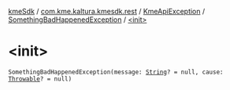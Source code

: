 [kmeSdk](../../../index.md) / [com.kme.kaltura.kmesdk.rest](../../index.md) / [KmeApiException](../index.md) / [SomethingBadHappenedException](index.md) / [&lt;init&gt;](./-init-.md)

# &lt;init&gt;

`SomethingBadHappenedException(message: `[`String`](https://kotlinlang.org/api/latest/jvm/stdlib/kotlin/-string/index.html)`? = null, cause: `[`Throwable`](https://kotlinlang.org/api/latest/jvm/stdlib/kotlin/-throwable/index.html)`? = null)`